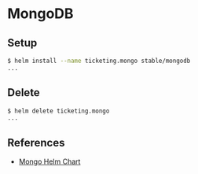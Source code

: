 # MongoDB

## Setup

```bash
$ helm install --name ticketing.mongo stable/mongodb
...
```

## Delete

```bash
$ helm delete ticketing.mongo
...
```

## References

* [Mongo Helm Chart](https://github.com/helm/charts/tree/master/stable/mongodb)